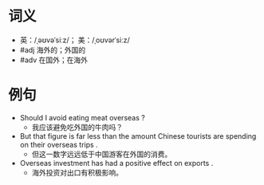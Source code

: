 # 词义
- 英：/ˌəʊvəˈsiːz/； 美：/ˌoʊvərˈsiːz/
- #adj 海外的；外国的
- #adv 在国外；在海外
# 例句
- Should I avoid eating meat overseas ?
	- 我应该避免吃外国的牛肉吗？
- But that figure is far less than the amount Chinese tourists are spending on their overseas trips .
	- 但这一数字远远低于中国游客在外国的消费。
- Overseas investment has had a positive effect on exports .
	- 海外投资对出口有积极影响。
